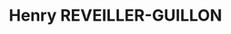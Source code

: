 ---
career: ''
conditions: ''
description: 'UI / UX & Product Owner '
domains:
- marketing
- communication
- numerique
- design-et-ecoconception
email: reveillerguillon.henry@gmail.com
linkedin: https://www.linkedin.com/in/henry-reveillerguillon/
phone: "07 81 88 73 00"
regions: nouvelle-aquitaine
remote: Oui, c'est possible
services: Cours de communication responsable
title: Henry REVEILLER-GUILLON
website: https://henryreveillerguillon.netlify.app/
---